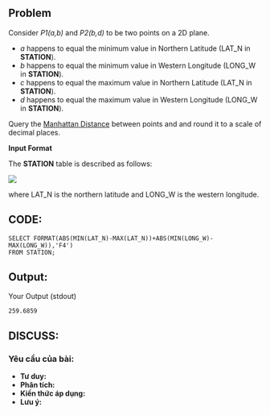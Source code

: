 ## Problem

Consider _P1(a,b)_ and _P2(b,d)_ to be two points on a 2D plane.

* _a_ happens to equal the minimum value in Northern Latitude (LAT_N in **STATION**).
* _b_ happens to equal the minimum value in Western Longitude (LONG_W in **STATION**).
* _c_ happens to equal the maximum value in Northern Latitude (LAT_N in **STATION**).
* _d_ happens to equal the maximum value in Western Longitude (LONG_W in **STATION**).

Query the [Manhattan Distance](https://xlinux.nist.gov/dads/HTML/manhattanDistance.html) between points  and  and round it to a scale of  decimal places.

**Input Format**

The **STATION** table is described as follows:

![](https://s3.amazonaws.com/hr-challenge-images/9336/1449345840-5f0a551030-Station.jpg)

where LAT_N is the northern latitude and LONG_W is the western longitude.

## CODE:

    SELECT FORMAT(ABS(MIN(LAT_N)-MAX(LAT_N))+ABS(MIN(LONG_W)-MAX(LONG_W)),'F4') 
    FROM STATION;
    
## Output:
Your Output (stdout)

    259.6859     

## DISCUSS:
### Yêu cầu của bài: 
- **Tư duy:** 
- **Phân tích:**
- **Kiến thức áp dụng:**
- **Lưu ý:**



